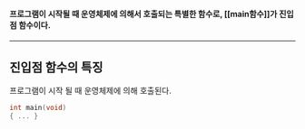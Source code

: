 #### 프로그램이 시작될 때 운영체제에 의해서 호출되는 특별한 함수로, [[main함수]]가 진입점 함수이다. ####
___
## 진입점 함수의 특징 ##

프로그램이 시작 될 때 운영체제에 의해 호출된다.
```c
int main(void)
{ ... }
```
